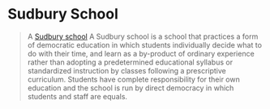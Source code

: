 # Sudbury School

>A [Sudbury school](http://en.wikipedia.org/wiki/Sudbury_school) A Sudbury school is a school that practices a form of democratic education in which students individually decide what to do with their time, and learn as a by-product of ordinary experience rather than adopting a predetermined educational syllabus or standardized instruction by classes following a prescriptive curriculum. Students have complete responsibility for their own education and the school is run by direct democracy in which students and staff are equals.